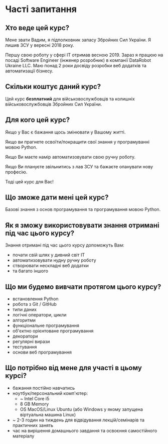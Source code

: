# Часті запитання

## Хто веде цей курс?
Мене звати Вадим, я підполковник запасу Збройних Сил України. 
Я лишив ЗСУ у вересні 2018 року. 

Першу свою роботу у сфері ІТ отримав весною 2019. Зараз я працюю на посаді 
Software Engineer (інженер розробник) в компанії DataRobot Ukraine LLC.
Маю понад 2 роки досвіду розробки веб додатків та автоматизації бізнесу.

## Скільки коштує даний курс?
Цей курс **безплатний** для військовослужбовців та колишніх військовослужбовців 
Збройних Сил України.

## Для кого цей курс?
Якщо у Вас є бажання щось змінювати у Вашому житті.

Якщо ви прагнете освоїти/покращити свої знання у програмуванні мовою Python.

Якщо Ви маєте намір автоматизовувати свою ручну роботу.

Якщо Ви плануєте звільнитись з лав ЗСУ та бажаєте опанувати нову професію.

Тоді цей курс для Вас!

## Що зможе дати мені цей курс?
Базові знання з основ програмування та програмування мовою Python.

## Як я зможу використовувати знання отримані під час цього курсу?
Знання отримані під час цього курсу допоможуть Вам:
- почати свій шлях у дивний світ ІТ
- автоматизовувати нудну ручну роботу
- створювати нескладні веб додатки
- та багато іншого


## Що ми будемо вивчати протягом цього курсу?
- встановлення Python
- робота з Git / GitHub
- типи даних
- логічні оператори, цикли
- алгоритми
- функціональне програмування
- об'єктно орієнтоване програмування
- декоратори
- регулярні вирази
- тестування
- основи веб програмування

## Що потрібно від мене для участі в цьому курсі?
- бажання постійно навчатись
- ноутбук/персональний комп'ютер:
  - ~ Intel Core i5
  - 8 GB Memory
  - OS MacOS/Linux Ubuntu (або Windows у якому запущена віртуальна машина Linux)
- ~ 2-3 годин на тиждень для відвідування лекцій/семінарів та практичних занять
- час на вирішення домашнього завдання та освоєння самостійного матеріалу
